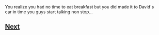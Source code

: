 You realize you had no time to eat breakfast but you did made it to David's car in time you guys start talking non stop...

## [Next](story1.3.md)